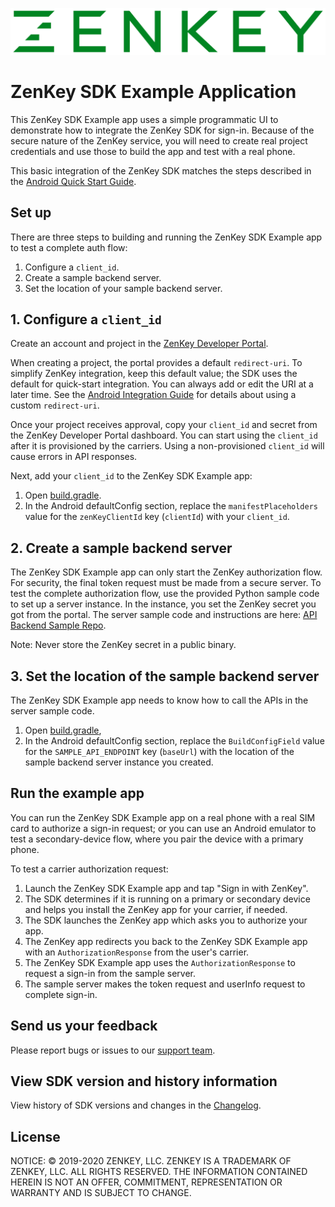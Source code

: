 ![ZenKey](../../image/ZenKey_rgb.png "ZenKey")

# ZenKey SDK Example Application

This ZenKey SDK Example app uses a simple programmatic UI to demonstrate how to integrate the ZenKey SDK for sign-in. Because of the secure nature of the ZenKey service, you will need to create real project credentials and use those to build the app and test with a real phone.

This basic integration of the ZenKey SDK matches the steps described in the [Android Quick Start Guide](https://developer.myzenkey.com/android-quickstart/).

## Set up

There are three steps to building and running the ZenKey SDK Example app to test a complete auth flow:

1. Configure a `client_id`.
2. Create a sample backend server.
3. Set the location of your sample backend server.

## 1. Configure a `client_id`

Create an account and project in the [ZenKey Developer Portal](https://portal.myzenkey.com).

When creating a project, the portal provides a default `redirect-uri`. To simplify ZenKey integration, keep this default value; the SDK uses the default for quick-start integration. You can always add or edit the URI at a later time. See the [Android Integration Guide](https://developer.myzenkey.com/android/) for details about using a custom `redirect-uri`.

Once your project receives approval, copy your `client_id` and secret from the ZenKey Developer Portal dashboard. You can start using the `client_id` after it is provisioned by the carriers. Using a non-provisioned `client_id` will cause errors in API responses.

Next, add your `client_id` to the ZenKey SDK Example app:
1. Open [build.gradle](/build.gradle).
2. In the Android defaultConfig section, replace the `manifestPlaceholders` value for the `zenKeyClientId` key (`clientId`) with your `client_id`.
   
## 2. Create a sample backend server

The ZenKey SDK Example app can only start the ZenKey authorization flow. For security, the final token request must be made from a secure server. To test the complete authorization flow, use the provided Python sample code to set up a server instance. In the instance, you set the ZenKey secret you got from the portal. The server sample code and instructions are here:
[API Backend Sample Repo](https://github.com/MyZenKey/sp-sdk-provider-integration-web/tree/master/Examples/APIBackend).

Note: Never store the ZenKey secret in a public binary.

## 3. Set the location of the sample backend server

The ZenKey SDK Example app needs to know how to call the APIs in the server sample code. 
1. Open [build.gradle](/build.gradle), 
2. In the Android defaultConfig section, replace the `BuildConfigField` value for the `SAMPLE_API_ENDPOINT` key (`baseUrl`) with the location of the sample backend server instance you created.

## Run the example app

You can run the ZenKey SDK Example app on a real phone with a real SIM card to authorize a sign-in request; or you can use an Android emulator to test a secondary-device flow, where you pair the device with a primary phone.

To test a carrier authorization request:
1. Launch the ZenKey SDK Example app and tap "Sign in with ZenKey".
2. The SDK determines if it is running on a primary or secondary device and helps you install the ZenKey app for your carrier, if needed.
3. The SDK launches the ZenKey app which asks you to authorize your app.
4. The ZenKey app redirects you back to the ZenKey SDK Example app with an `AuthorizationResponse` from the user's carrier.
5. The ZenKey SDK Example app uses the `AuthorizationResponse` to request a sign-in from the sample server.
6. The sample server makes the token request and userInfo request to complete sign-in.

## Send us your feedback

Please report bugs or issues to our [support team](mailto:techsupport@myzenkey.com).

## View SDK version and history information

View history of SDK versions and changes in the [Changelog](../../CHANGELOG.md).

## License

NOTICE: © 2019-2020 ZENKEY, LLC. ZENKEY IS A TRADEMARK OF ZENKEY, LLC. ALL RIGHTS RESERVED. THE INFORMATION CONTAINED HEREIN IS NOT AN OFFER, COMMITMENT, REPRESENTATION OR WARRANTY AND IS SUBJECT TO CHANGE.
